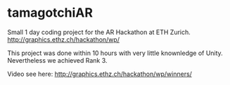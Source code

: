 tamagotchiAR
============

Small 1 day coding project for the AR Hackathon at ETH Zurich.
http://graphics.ethz.ch/hackathon/wp/

This project was done within 10 hours with very little knownledge of Unity.
Nevertheless we achieved Rank 3.

Video see here:
http://graphics.ethz.ch/hackathon/wp/winners/
